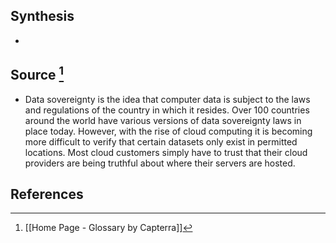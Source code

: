## Synthesis
- 
## Source [^1]
- Data sovereignty is the idea that computer data is subject to the laws and regulations of the country in which it resides. Over 100 countries around the world have various versions of data sovereignty laws in place today. However, with the rise of cloud computing it is becoming more difficult to verify that certain datasets only exist in permitted locations. Most cloud customers simply have to trust that their cloud providers are being truthful about where their servers are hosted.
## References

[^1]: [[Home Page - Glossary by Capterra]]
